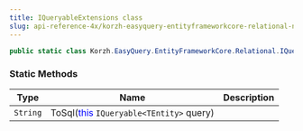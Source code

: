 ```yaml
---
title: IQueryableExtensions class
slug: api-reference-4x/korzh-easyquery-entityframeworkcore-relational-namespace/iqueryableextensions-class
---
```


```csharp
public static class Korzh.EasyQuery.EntityFrameworkCore.Relational.IQueryableExtensions

```

### Static Methods

| Type | Name | Description | 
| --- | --- | --- | 
| `String` | ToSql(<span style='color: blue'>this</span> `IQueryable<TEntity>` query) |  |